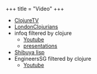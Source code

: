+++
title = "Video"
+++

- [ClojureTV](https://www.youtube.com/@ClojureTV)
- [LondonClojurians](https://www.youtube.com/@LondonClojurians/videos)
- infoq filtered by clojure
  - [Youtube](https://www.youtube.com/@infoq/search?query=clojure)
  - [presentations](https://www.infoq.com/Clojure/presentations/)
- [Shibuya lisp](https://www.youtube.com/@shibuyalisp2644/videos)
- EngineersSG filtered by clojure
  - [Youtube](https://www.youtube.com/@EngineersSG/search?query=clojure)
